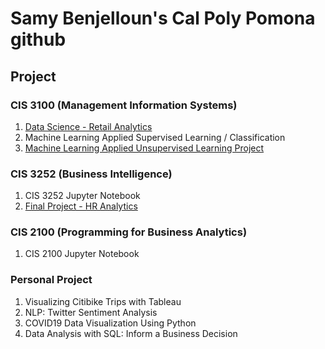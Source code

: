 # Samy Benjelloun's Cal Poly Pomona github
## Project
### CIS 3100 (Management Information Systems)
1. [Data Science - Retail Analytics](Samy_Benjelloun_Project_5_6,_3100_ulta_quartiles.ipynb)
2. Machine Learning Applied Supervised Learning / Classification
3. [Machine Learning Applied Unsupervised Learning Project](Samy_Benjelloun_commodity_clusters+plotly.ipynb)

### CIS 3252 (Business Intelligence)
1. CIS 3252 Jupyter Notebook
2. [Final Project - HR Analytics](Final_Project_Benjelloun_Samy.ipynb)

### CIS 2100 (Programming for Business Analytics)
1. CIS 2100 Jupyter Notebook

### Personal Project 
1. Visualizing Citibike Trips with Tableau
2. NLP: Twitter Sentiment Analysis
3. COVID19 Data Visualization Using Python
4. Data Analysis with SQL: Inform a Business Decision
